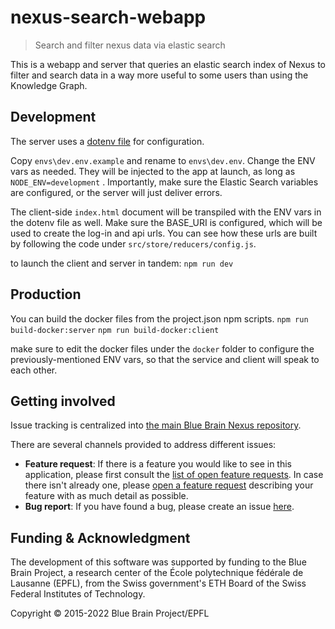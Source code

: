 # nexus-search-webapp

> Search and filter nexus data via elastic search

This is a webapp and server that queries an elastic search index of Nexus to filter and search data in a way more useful to some users than using the Knowledge Graph.

## Development

The server uses a [dotenv file](https://www.npmjs.com/package/dotenv) for configuration.

Copy `envs\dev.env.example` and rename to `envs\dev.env`. Change the ENV vars as needed. They will be injected to the app at launch, as long as `NODE_ENV=development` . Importantly, make sure the Elastic Search variables are configured, or the server will just deliver errors.

The client-side `index.html` document will be transpiled with the ENV vars in the dotenv file as well. Make sure the BASE_URI is configured, which will be used to create the log-in and api urls. You can see how these urls are built by following the code under `src/store/reducers/config.js`.

to launch the client and server in tandem:
``` npm run dev ```

## Production

You can build the docker files from the project.json npm scripts.
``` npm run build-docker:server ```
``` npm run build-docker:client ```

make sure to edit the docker files under the `docker` folder to configure the previously-mentioned ENV vars, so that the service and client will speak to each other.

## Getting involved

Issue tracking is centralized into [the main Blue Brain Nexus repository](https://github.com/BlueBrain/nexus).

There are several channels provided to address different issues:
- **Feature request**: If there is a feature you would like to see in this application, please first consult the [list of open feature requests](https://github.com/BlueBrain/nexus/issues?q=is%3Aopen+is%3Aissue+label%3Afeature+label%3Afrontend+label%3Asearch). In case there isn't already one, please [open a feature request](https://github.com/BlueBrain/nexus/issues/new?labels=feature,frontend,search) describing your feature with as much detail as possible.
- **Bug report**: If you have found a bug, please create an issue [here](https://github.com/BlueBrain/nexus/issues/new?labels=bug,frontend,search).

## Funding & Acknowledgment

The development of this software was supported by funding to the Blue Brain Project, a research center of the École polytechnique fédérale de
Lausanne (EPFL), from the Swiss government's ETH Board of the Swiss Federal Institutes of Technology.

Copyright © 2015-2022 Blue Brain Project/EPFL

